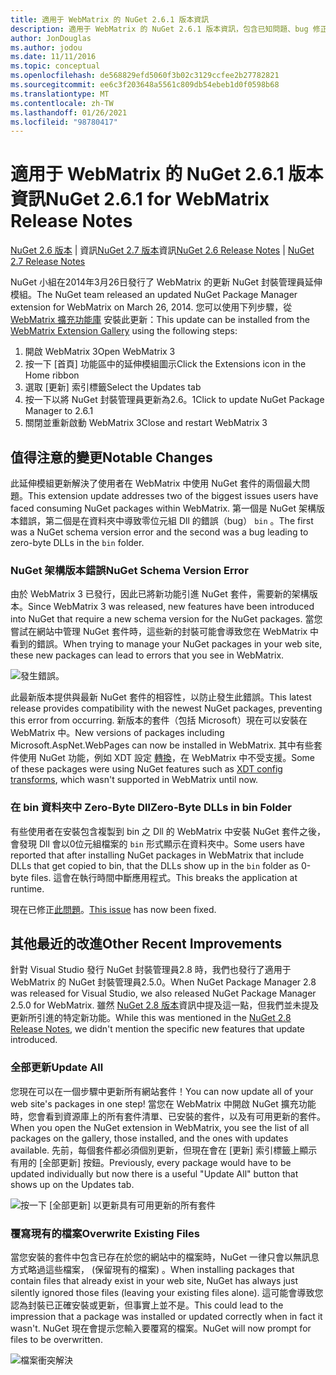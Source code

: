 ```yaml
---
title: 適用于 WebMatrix 的 NuGet 2.6.1 版本資訊
description: 適用于 WebMatrix 的 NuGet 2.6.1 版本資訊，包含已知問題、bug 修正、新增功能和 Dcr。
author: JonDouglas
ms.author: jodou
ms.date: 11/11/2016
ms.topic: conceptual
ms.openlocfilehash: de568829efd5060f3b02c3129ccfee2b27782821
ms.sourcegitcommit: ee6c3f203648a5561c809db54ebeb1d0f0598b68
ms.translationtype: MT
ms.contentlocale: zh-TW
ms.lasthandoff: 01/26/2021
ms.locfileid: "98780417"
---
```

# <a name="nuget-261-for-webmatrix-release-notes"></a><span data-ttu-id="96f23-103">適用于 WebMatrix 的 NuGet 2.6.1 版本資訊</span><span class="sxs-lookup"><span data-stu-id="96f23-103">NuGet 2.6.1 for WebMatrix Release Notes</span></span>

<span data-ttu-id="96f23-104">[NuGet 2.6 版本](../release-notes/nuget-2.6.md)  |  資訊[NuGet 2.7 版本](../release-notes/nuget-2.7.md)資訊</span><span class="sxs-lookup"><span data-stu-id="96f23-104">[NuGet 2.6 Release Notes](../release-notes/nuget-2.6.md) | [NuGet 2.7 Release Notes](../release-notes/nuget-2.7.md)</span></span>

<span data-ttu-id="96f23-105">NuGet 小組在2014年3月26日發行了 WebMatrix 的更新 NuGet 封裝管理員延伸模組。</span><span class="sxs-lookup"><span data-stu-id="96f23-105">The NuGet team released an updated NuGet Package Manager extension for WebMatrix on March 26, 2014.</span></span>  <span data-ttu-id="96f23-106">您可以使用下列步驟，從 [WebMatrix 擴充功能庫](https://blogs.iis.net/webmatrix/retiring-the-webmatrix-extensions-gallery) 安裝此更新：</span><span class="sxs-lookup"><span data-stu-id="96f23-106">This update can be installed from the [WebMatrix Extension Gallery](https://blogs.iis.net/webmatrix/retiring-the-webmatrix-extensions-gallery) using the following steps:</span></span>

1. <span data-ttu-id="96f23-107">開啟 WebMatrix 3</span><span class="sxs-lookup"><span data-stu-id="96f23-107">Open WebMatrix 3</span></span>
1. <span data-ttu-id="96f23-108">按一下 [首頁] 功能區中的延伸模組圖示</span><span class="sxs-lookup"><span data-stu-id="96f23-108">Click the Extensions icon in the Home ribbon</span></span>
1. <span data-ttu-id="96f23-109">選取 [更新] 索引標籤</span><span class="sxs-lookup"><span data-stu-id="96f23-109">Select the Updates tab</span></span>
1. <span data-ttu-id="96f23-110">按一下以將 NuGet 封裝管理員更新為2.6。1</span><span class="sxs-lookup"><span data-stu-id="96f23-110">Click to update NuGet Package Manager to 2.6.1</span></span>
1. <span data-ttu-id="96f23-111">關閉並重新啟動 WebMatrix 3</span><span class="sxs-lookup"><span data-stu-id="96f23-111">Close and restart WebMatrix 3</span></span>

## <a name="notable-changes"></a><span data-ttu-id="96f23-112">值得注意的變更</span><span class="sxs-lookup"><span data-stu-id="96f23-112">Notable Changes</span></span>

<span data-ttu-id="96f23-113">此延伸模組更新解決了使用者在 WebMatrix 中使用 NuGet 套件的兩個最大問題。</span><span class="sxs-lookup"><span data-stu-id="96f23-113">This extension update addresses two of the biggest issues users have faced consuming NuGet packages within WebMatrix.</span></span>  <span data-ttu-id="96f23-114">第一個是 NuGet 架構版本錯誤，第二個是在資料夾中導致零位元組 Dll 的錯誤（bug） `bin` 。</span><span class="sxs-lookup"><span data-stu-id="96f23-114">The first was a NuGet schema version error and the second was a bug leading to zero-byte DLLs in the `bin` folder.</span></span>

### <a name="nuget-schema-version-error"></a><span data-ttu-id="96f23-115">NuGet 架構版本錯誤</span><span class="sxs-lookup"><span data-stu-id="96f23-115">NuGet Schema Version Error</span></span>

<span data-ttu-id="96f23-116">由於 WebMatrix 3 已發行，因此已將新功能引進 NuGet 套件，需要新的架構版本。</span><span class="sxs-lookup"><span data-stu-id="96f23-116">Since WebMatrix 3 was released, new features have been introduced into NuGet that require a new schema version for the NuGet packages.</span></span>  <span data-ttu-id="96f23-117">當您嘗試在網站中管理 NuGet 套件時，這些新的封裝可能會導致您在 WebMatrix 中看到的錯誤。</span><span class="sxs-lookup"><span data-stu-id="96f23-117">When trying to manage your NuGet packages in your web site, these new packages can lead to errors that you see in WebMatrix.</span></span>

![發生錯誤。](./media/NuGet-2.8/webmatrix-schema-version.png)

<span data-ttu-id="96f23-121">此最新版本提供與最新 NuGet 套件的相容性，以防止發生此錯誤。</span><span class="sxs-lookup"><span data-stu-id="96f23-121">This latest release provides compatibility with the newest NuGet packages, preventing this error from occurring.</span></span> <span data-ttu-id="96f23-122">新版本的套件（包括 Microsoft）現在可以安裝在 WebMatrix 中。</span><span class="sxs-lookup"><span data-stu-id="96f23-122">New versions of packages including Microsoft.AspNet.WebPages can now be installed in WebMatrix.</span></span>  <span data-ttu-id="96f23-123">其中有些套件使用 NuGet 功能，例如 XDT 設定 [轉換](../release-notes/nuget-2.6.md#xdt)，在 WebMatrix 中不受支援。</span><span class="sxs-lookup"><span data-stu-id="96f23-123">Some of these packages were using NuGet features such as [XDT config transforms](../release-notes/nuget-2.6.md#xdt), which wasn't supported in WebMatrix until now.</span></span>

### <a name="zero-byte-dlls-in-bin-folder"></a><span data-ttu-id="96f23-124">在 bin 資料夾中 Zero-Byte Dll</span><span class="sxs-lookup"><span data-stu-id="96f23-124">Zero-Byte DLLs in bin Folder</span></span>

<span data-ttu-id="96f23-125">有些使用者在安裝包含複製到 bin 之 Dll 的 WebMatrix 中安裝 NuGet 套件之後，會發現 Dll 會以0位元組檔案的 `bin` 形式顯示在資料夾中。</span><span class="sxs-lookup"><span data-stu-id="96f23-125">Some users have reported that after installing NuGet packages in WebMatrix that include DLLs that get copied to bin, that the DLLs show up in the `bin` folder as 0-byte files.</span></span>  <span data-ttu-id="96f23-126">這會在執行時間中斷應用程式。</span><span class="sxs-lookup"><span data-stu-id="96f23-126">This breaks the application at runtime.</span></span>

<span data-ttu-id="96f23-127">現在已修正[此問題](https://nuget.codeplex.com/workitem/4060)。</span><span class="sxs-lookup"><span data-stu-id="96f23-127">[This issue](https://nuget.codeplex.com/workitem/4060) has now been fixed.</span></span>

## <a name="other-recent-improvements"></a><span data-ttu-id="96f23-128">其他最近的改進</span><span class="sxs-lookup"><span data-stu-id="96f23-128">Other Recent Improvements</span></span>

<span data-ttu-id="96f23-129">針對 Visual Studio 發行 NuGet 封裝管理員2.8 時，我們也發行了適用于 WebMatrix 的 NuGet 封裝管理員2.5.0。</span><span class="sxs-lookup"><span data-stu-id="96f23-129">When NuGet Package Manager 2.8 was released for Visual Studio, we also released NuGet Package Manager 2.5.0 for WebMatrix.</span></span>  <span data-ttu-id="96f23-130">雖然 [NuGet 2.8 版本](../release-notes/nuget-2.8.md#webmatrix-nuget-client-updates)資訊中提及這一點，但我們並未提及更新所引進的特定新功能。</span><span class="sxs-lookup"><span data-stu-id="96f23-130">While this was mentioned in the [NuGet 2.8 Release Notes](../release-notes/nuget-2.8.md#webmatrix-nuget-client-updates), we didn't mention the specific new features that update introduced.</span></span>

### <a name="update-all"></a><span data-ttu-id="96f23-131">全部更新</span><span class="sxs-lookup"><span data-stu-id="96f23-131">Update All</span></span>

<span data-ttu-id="96f23-132">您現在可以在一個步驟中更新所有網站套件！</span><span class="sxs-lookup"><span data-stu-id="96f23-132">You can now update all of your web site's packages in one step!</span></span>  <span data-ttu-id="96f23-133">當您在 WebMatrix 中開啟 NuGet 擴充功能時，您會看到資源庫上的所有套件清單、已安裝的套件，以及有可用更新的套件。</span><span class="sxs-lookup"><span data-stu-id="96f23-133">When you open the NuGet extension in WebMatrix, you see the list of all packages on the gallery, those installed, and the ones with updates available.</span></span>  <span data-ttu-id="96f23-134">先前，每個套件都必須個別更新，但現在會在 [更新] 索引標籤上顯示有用的 [全部更新] 按鈕。</span><span class="sxs-lookup"><span data-stu-id="96f23-134">Previously, every package would have to be updated individually but now there is a useful "Update All" button that shows up on the Updates tab.</span></span>

![按一下 [全部更新] 以更新具有可用更新的所有套件](./media/NuGet-2.8/webmatrix-update-all.png)

### <a name="overwrite-existing-files"></a><span data-ttu-id="96f23-136">覆寫現有的檔案</span><span class="sxs-lookup"><span data-stu-id="96f23-136">Overwrite Existing Files</span></span>

<span data-ttu-id="96f23-137">當您安裝的套件中包含已存在於您的網站中的檔案時，NuGet 一律只會以無訊息方式略過這些檔案， (保留現有的檔案) 。</span><span class="sxs-lookup"><span data-stu-id="96f23-137">When installing packages that contain files that already exist in your web site, NuGet has always just silently ignored those files (leaving your existing files alone).</span></span>  <span data-ttu-id="96f23-138">這可能會導致您認為封裝已正確安裝或更新，但事實上並不是。</span><span class="sxs-lookup"><span data-stu-id="96f23-138">This could lead to the impression that a package was installed or updated correctly when in fact it wasn't.</span></span>  <span data-ttu-id="96f23-139">NuGet 現在會提示您輸入要覆寫的檔案。</span><span class="sxs-lookup"><span data-stu-id="96f23-139">NuGet will now prompt for files to be overwritten.</span></span>

![檔案衝突解決](./media/NuGet-2.8/webmatrix-overwrite-file.png)
